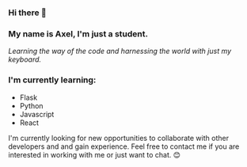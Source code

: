 ### Hi there 👋

### My name is Axel, I'm just a student.
_Learning the way of the code and harnessing the world with just my keyboard._

### I'm currently learning:
- Flask
- Python
- Javascript
- React
  
I'm currently looking for new opportunities to collaborate with other developers and and gain experience. Feel free to contact me if you are interested in working with me or just want to chat. 😊

<!--
**axl-devhub/axl-devhub** is a ✨ _special_ ✨ repository because its `README.md` (this file) appears on your GitHub profile.

Here are some ideas to get you started:

- 🔭 I’m currently working on ...
- 🌱 I’m currently learning ...
- 👯 I’m looking to collaborate on ...
- 🤔 I’m looking for help with ...
- 💬 Ask me about ...
- 📫 How to reach me: ...
- 😄 Pronouns: ...
- ⚡ Fun fact: ...
-->
